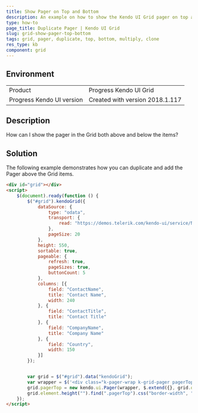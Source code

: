 ```yaml
---
title: Show Pager on Top and Bottom
description: An example on how to show the Kendo UI Grid pager on top and bottom.
type: how-to
page_title: Duplicate Pager | Kendo UI Grid
slug: grid-show-pager-top-bottom
tags: grid, pager, duplicate, top, bottom, multiply, clone
res_type: kb
component: grid
---
```


## Environment

<table>
 <tr>
  <td>Product</td>
  <td>Progress Kendo UI Grid</td>
 </tr>
 <tr>
  <td>Progress Kendo UI version</td>
  <td>Created with version 2018.1.117</td>
 </tr>
</table>

## Description

How can I show the pager in the Grid both above and below the items?

## Solution

The following example demonstrates how you can duplicate and add the Pager above the Grid items.

```html
<div id="grid"></div>
<script>
    $(document).ready(function () {
        $("#grid").kendoGrid({
            dataSource: {
                type: "odata",
                transport: {
                    read: "https://demos.telerik.com/kendo-ui/service/Northwind.svc/Customers"
                },
                pageSize: 20
            },
            height: 550,
            sortable: true,
            pageable: {
                refresh: true,
                pageSizes: true,
                buttonCount: 5
            },
            columns: [{
                field: "ContactName",
                title: "Contact Name",
                width: 240
            }, {
                field: "ContactTitle",
                title: "Contact Title"
            }, {
                field: "CompanyName",
                title: "Company Name"
            }, {
                field: "Country",
                width: 150
            }]
        });


        var grid = $("#grid").data("kendoGrid");
        var wrapper = $('<div class="k-pager-wrap k-grid-pager pagerTop"/>').insertBefore(grid.element.children(".k-grid-header"));
        grid.pagerTop = new kendo.ui.Pager(wrapper, $.extend({}, grid.options.pageable, { dataSource: grid.dataSource }));
        grid.element.height("").find(".pagerTop").css("border-width", "0 0 1px 0");
    });
</script>
```
